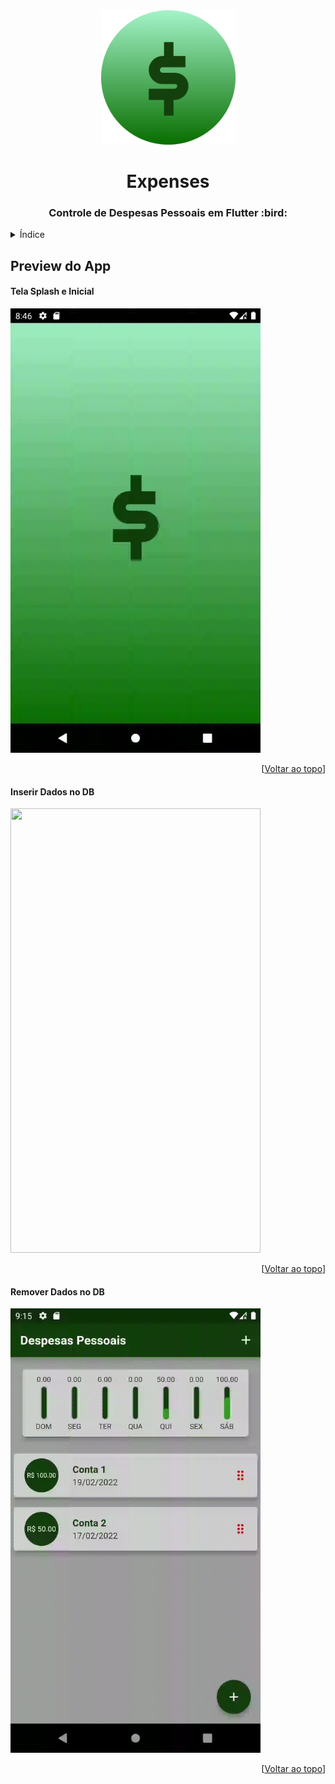 <div id="top"></div>
<div align="center">
<img src="assets/repo/logo_icon_circle.png" alt="Logo" width="215" height="215">
<h1>Expenses</h1>
<h3>Controle de Despesas Pessoais em Flutter :bird:</h3>
</div>
<details>
  <summary>Índice</summary>
  <ol>
    <li>
      <a href="#preview-do-app">Preview do App</a>
      <ul>
        <li><a href="#tela-splash-e-inicial">Tela Splash e Inicial</a></li>
        <li><a href="#inserir-dados-no-db">Inserir Dados no DB</a></li>
        <li><a href="#remover-dados-no-db">Remover Dados no DB</a></li>
      </ul>        
    </li>
  </ol>
</details>

## **Preview do App**

#### **Tela Splash e Inicial**

<img class="gif" src="assets/repo/launch.gif" width="400" height="711">

<p align="right">[<a href="#top">Voltar ao topo</a>]</p>

#### **Inserir Dados no DB**

<img class="gif" src="assets/repo/insert.gif" width="400" height="711">

<p align="right">[<a href="#top">Voltar ao topo</a>]</p>

#### **Remover Dados no DB**

<img class="gif" src="assets/repo/remove.gif" width="400" height="711">

<p align="right">[<a href="#top">Voltar ao topo</a>]</p>
